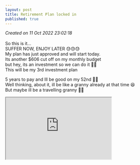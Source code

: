 ```yaml
---
layout: post
title: Retirement Plan locked in
published: true
---
```

_Created on 11 Oct 2022 23:02:18_
<br>
<br>
So this is it...
<br>
SUFFER NOW, ENJOY LATER 😓😓😓
<br>
My plan has just approved and will start today.
<br>
Its another $606 cut off on my monthly budget
<br>
but hey, its an investment so we can do it 💪🏻
<br>
This will be my 3rd investment plan 
<br>
<!--more-->
5 years to pay and Ill be good on my 52nd 👵🏼
<br>
Well thinking, about it, ill be like a granny already at that time 😆
<br>
But maybe ill be a travelling granny 🎒😎
<iframe src="https://drive.google.com/file/d/10Im498yNO2rYst-tTwuOJraiAFSiPcWY/preview" width="340" height="200" allow="autoplay"></iframe>
